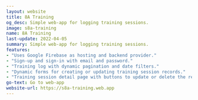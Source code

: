 ```yaml
---
layout: website
title: 8A Training
og_desc: Simple web-app for logging training sessions.
image: s8a-training
name: 8A Training
last-update: 2022-04-05
summary: Simple web-app for logging training sessions.
features:
- "Uses Google Firebase as hosting and backend provider."
- "Sign-up and sign-in with email and password."
- "Training log with dynamic pagination and date filters."
- "Dynamic forms for creating or updating training session records."
- "Training session detail page with buttons to update or delete the record."
go-text: Go to web-app
website-url: https://s8a-training.web.app
---
```

